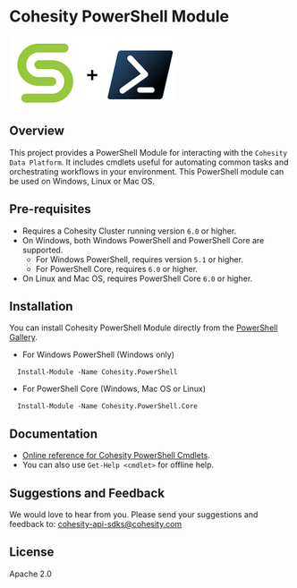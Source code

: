 # Cohesity PowerShell Module

![](docs/.gitbook/assets/cohesity_powershell.png)

## Overview

This project provides a PowerShell Module for interacting with the `Cohesity Data Platform`. It includes cmdlets useful for automating common tasks and orchestrating workflows in your environment. This PowerShell module can be used on Windows, Linux or Mac OS.

## Pre-requisites

* Requires a Cohesity Cluster running version `6.0` or higher.
* On Windows, both Windows PowerShell and PowerShell Core are supported.
   * For Windows PowerShell, requires version `5.1` or higher.
   * For PowerShell Core, requires `6.0` or higher.
* On Linux and Mac OS, requires PowerShell Core `6.0` or higher.

## Installation

You can install Cohesity PowerShell Module directly from the [PowerShell Gallery](https://www.powershellgallery.com/items?q=cohesity).

* For Windows PowerShell (Windows only)
```
  Install-Module -Name Cohesity.PowerShell
```

* For PowerShell Core (Windows, Mac OS or Linux)
```
  Install-Module -Name Cohesity.PowerShell.Core
```

## Documentation

* [Online reference for Cohesity PowerShell Cmdlets](https://cohesityinc.gitbook.io/cohesity-powershell-module).
* You can also use `Get-Help <cmdlet>` for offline help.

## Suggestions and Feedback

We would love to hear from you. Please send your suggestions and feedback to: [cohesity-api-sdks@cohesity.com](mailto:cohesity-api-sdks@cohesity.com)

## License

Apache 2.0
